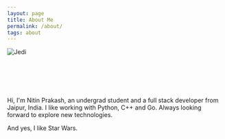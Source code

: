 ```yaml
---
layout: page
title: About Me
permalink: /about/
tags: about
---
```


![Jedi](/images/me.JPG)

<div class="row">
  <br>
  <br>
  <br>
  <br>
  <p> Hi, I'm Nitin Prakash, an undergrad student and a full stack developer from Jaipur, India. I like working with Python, C++ and Go.
  Always looking forward to explore new technologies.

  And yes, I like Star Wars.
</p>
</div>